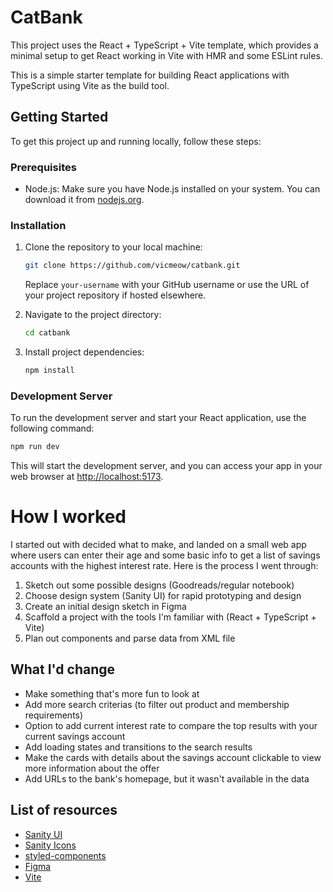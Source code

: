# CatBank

This project uses the React + TypeScript + Vite template, which provides a minimal setup to get React working in Vite with HMR and some ESLint rules.

This is a simple starter template for building React applications with TypeScript using Vite as the build tool.

## Getting Started

To get this project up and running locally, follow these steps:

### Prerequisites

- Node.js: Make sure you have Node.js installed on your system. You can download it from [nodejs.org](https://nodejs.org/).

### Installation

1. Clone the repository to your local machine:

   ```bash
   git clone https://github.com/vicmeow/catbank.git
   ```

   Replace `your-username` with your GitHub username or use the URL of your project repository if hosted elsewhere.

2. Navigate to the project directory:

   ```bash
   cd catbank
   ```

3. Install project dependencies:

   ```bash
   npm install
   ```

### Development Server

To run the development server and start your React application, use the following command:

```bash
npm run dev
```

This will start the development server, and you can access your app in your web browser at [http://localhost:5173](http://localhost:5173).

# How I worked

I started out with decided what to make, and landed on a small web app where users can enter their age and some basic info to get a list of savings accounts with the highest interest rate. Here is the process I went through:

1. Sketch out some possible designs (Goodreads/regular notebook)
2. Choose design system (Sanity UI) for rapid prototyping and design
3. Create an initial design sketch in Figma
3. Scaffold a project with the tools I'm familiar with (React + TypeScript + Vite)
4. Plan out components and parse data from XML file

## What I'd change

- Make something that's more fun to look at
- Add more search criterias (to filter out product and membership requirements)
- Option to add current interest rate to compare the top results with your current savings account
- Add loading states and transitions to the search results
- Make the cards with details about the savings account clickable to view more information about the offer
- Add URLs to the bank's homepage, but it wasn't available in the data

## List of resources

- [Sanity UI](https://www.npmjs.com/package/@sanity/ui)
- [Sanity Icons](https://www.npmjs.com/package/@sanity/icons)
- [styled-components](https://www.npmjs.com/package/styled-components)
- [Figma](https://www.figma.com)
- [Vite](http://vitejs.dev)
